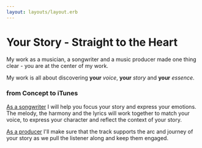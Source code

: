 ```yaml
---
layout: layouts/layout.erb
---
```

# Your Story - Straight to the Heart

My work as a musician, a songwriter and a music producer made one thing clear - you are at the center of my work.

My work is all about discovering **your** *voice*, **your** *story* and **your** *essence*.

### from Concept to iTunes

[As a songwriter](products_songwriting.html) I will help you focus your story and express your emotions. The melody, the harmony and the lyrics will work together to match your voice, to express your character and reflect the context of your story.

[As a producer](products_production.html) I'll make sure that the track supports the arc and journey of your story as we pull the listener along and keep them engaged.
